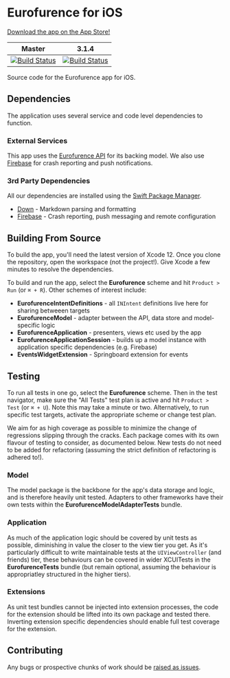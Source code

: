 # Eurofurence for iOS

[Download the app on the App Store!](https://apps.apple.com/gb/app/eurofurence-convention/id1112547322)

Master | 3.1.4
------ | ------
[![Build Status](https://app.bitrise.io/app/5b6b557ef37c13bc/status.svg?token=0LTkUzpKBZi3QWMWVyXTPA&branch=master)](https://app.bitrise.io/app/5b6b557ef37c13bc) | [![Build Status](https://app.bitrise.io/app/5b6b557ef37c13bc/status.svg?token=0LTkUzpKBZi3QWMWVyXTPA&branch=release/3.1.4)](https://app.bitrise.io/app/5b6b557ef37c13bc)

Source code for the Eurofurence app for iOS.

## Dependencies

The application uses several service and code level dependencies to function.

### External Services

This app uses the [Eurofurence API](https://app.eurofurence.org/swagger/v2/ui/) for its backing model. We also use [Firebase](https://firebase.google.com) for crash reporting and push notifications.

### 3rd Party Dependencies

All our dependencies are installed using the [Swift Package Manager](https://swift.org/package-manager/).

- [Down](https://github.com/johnxnguyen/Down) - Markdown parsing and formatting
- [Firebase](https://github.com/firebase/firebase-ios-sdk) - Crash reporting, push messaging and remote configuration

## Building From Source

To build the app, you'll need the latest version of Xcode 12. Once you clone the repository, open the workspace (not the project!). Give Xcode a few minutes to resolve the dependencies.

To build and run the app, select the __Eurofurence__ scheme and hit `Product > Run` (or `⌘ + R`). Other schemes of interest include:

- __EurofurenceIntentDefinitions__ - all `INIntent` definitions live here for sharing betweeen targets
- __EurofurenceModel__ - adapter between the API, data store and model-specific logic
- __EurofurenceApplication__ - presenters, views etc used by the app
- __EurofurenceApplicationSession__ - builds up a model instance with application specific dependencies (e.g. Firebase)
- __EventsWidgetExtension__ - Springboard extension for events

## Testing

To run all tests in one go, select the __Eurofurence__ scheme. Then in the test navigator, make sure the "All Tests" test plan is active and hit `Product > Test` (or `⌘ + U`). Note this may take a minute or two. Alternatively, to run specific test targets, activate the appropriate scheme or change test plan.

We aim for as high coverage as possible to minimize the change of regressions slipping through the cracks. Each package comes with its own flavour of testing to consider, as documented below. New tests do not need to be added for refactoring (assuming the strict definition of refactoring is adhered to!).

### Model

The model package is the backbone for the app's data storage and logic, and is therefore heavily unit tested. Adapters to other frameworks have their own tests within the __EurofurenceModelAdapterTests__ bundle.

### Application

As much of the application logic should be covered by unit tests as possible, diminishing in value the closer to the view tier you get. As it's particularly difficult to write maintainable tests at the `UIViewController` (and friends) tier, these behaviours can be covered in wider XCUITests in the __EurofurenceTests__ bundle (but remain optional, assuming the behaviour is appropriatley structured in the higher tiers).

### Extensions

As unit test bundles cannot be injected into extension processes, the code for the extension should be lifted into its own package and tested there. Inverting extension specific dependencies should enable full test coverage for the extension.

## Contributing

Any bugs or prospective chunks of work should be [raised as issues](https://github.com/eurofurence/ef-app_ios/issues/new).
